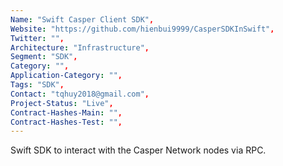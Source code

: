 ```yaml
---
Name: "Swift Casper Client SDK",
Website: "https://github.com/hienbui9999/CasperSDKInSwift",
Twitter: "",
Architecture: "Infrastructure",
Segment: "SDK",
Category: "",
Application-Category: "",
Tags: "SDK",
Contact: "tqhuy2018@gmail.com",
Project-Status: "Live",
Contract-Hashes-Main: "",
Contract-Hashes-Test: "",
---
```

<!--lang:en--> 
Swift SDK to interact with the Casper Network nodes via RPC.
<!--lang:es--] 

<!--lang:de--] 

<!--lang:fr--] 

<!--lang:pl--] 

<!--lang:uk--] 

[!--lang:*-->  
